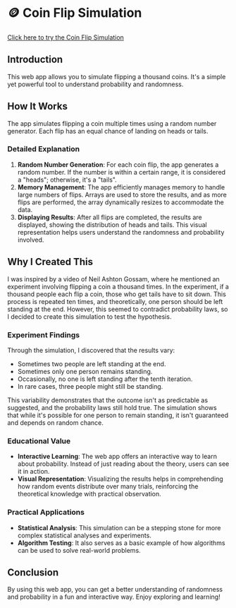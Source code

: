 # 🪙 Coin Flip Simulation

[Click here to try the Coin Flip Simulation](https://coin-flip-simulation.onrender.com)

## Introduction

This web app allows you to simulate flipping a thousand coins. It's a simple yet powerful tool to understand probability and randomness.

## How It Works

The app simulates flipping a coin multiple times using a random number generator. Each flip has an equal chance of landing on heads or tails.

### Detailed Explanation

1. **Random Number Generation**: For each coin flip, the app generates a random number. If the number is within a certain range, it is considered a "heads"; otherwise, it's a "tails".
2. **Memory Management**: The app efficiently manages memory to handle large numbers of flips. Arrays are used to store the results, and as more flips are performed, the array dynamically resizes to accommodate the data.
3. **Displaying Results**: After all flips are completed, the results are displayed, showing the distribution of heads and tails. This visual representation helps users understand the randomness and probability involved.

## Why I Created This

I was inspired by a video of Neil Ashton Gossam, where he mentioned an experiment involving flipping a coin a thousand times. In the experiment, if a thousand people each flip a coin, those who get tails have to sit down. This process is repeated ten times, and theoretically, one person should be left standing at the end. However, this seemed to contradict probability laws, so I decided to create this simulation to test the hypothesis.

### Experiment Findings

Through the simulation, I discovered that the results vary:
- Sometimes two people are left standing at the end.
- Sometimes only one person remains standing.
- Occasionally, no one is left standing after the tenth iteration.
- In rare cases, three people might still be standing.

This variability demonstrates that the outcome isn't as predictable as suggested, and the probability laws still hold true. The simulation shows that while it's possible for one person to remain standing, it isn't guaranteed and depends on random chance.

### Educational Value

- **Interactive Learning**: The web app offers an interactive way to learn about probability. Instead of just reading about the theory, users can see it in action.
- **Visual Representation**: Visualizing the results helps in comprehending how random events distribute over many trials, reinforcing the theoretical knowledge with practical observation.

### Practical Applications

- **Statistical Analysis**: This simulation can be a stepping stone for more complex statistical analyses and experiments.
- **Algorithm Testing**: It also serves as a basic example of how algorithms can be used to solve real-world problems.

## Conclusion

By using this web app, you can get a better understanding of randomness and probability in a fun and interactive way. Enjoy exploring and learning!

